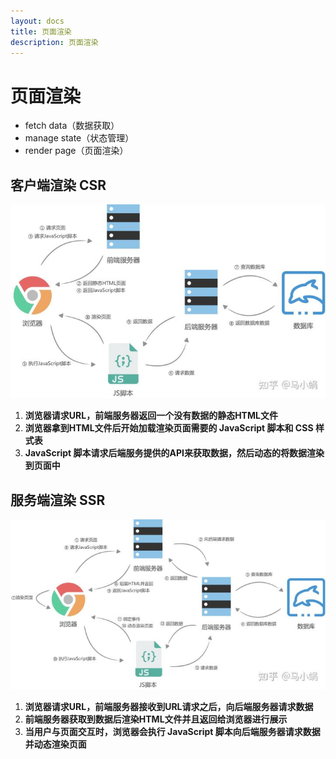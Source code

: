 ```yaml
---
layout: docs
title: 页面渲染
description: 页面渲染
---
```


# 页面渲染

- fetch data（数据获取）
- manage state（状态管理）
- render page（页面渲染）

## 客户端渲染 CSR

![image.png](../img/5.png)

1. **浏览器请求URL，前端服务器返回一个没有数据的静态HTML文件**
1. **浏览器拿到HTML文件后开始加载渲染页面需要的 JavaScript 脚本和 CSS 样式表**
1. **JavaScript 脚本请求后端服务提供的API来获取数据，然后动态的将数据渲染到页面中**

## 服务端渲染 SSR

![image.png](../img/6.png)

1. **浏览器请求URL，前端服务器接收到URL请求之后，向后端服务器请求数据**
1. **前端服务器获取到数据后渲染HTML文件并且返回给浏览器进行展示**
1. **当用户与页面交互时，浏览器会执行 JavaScript 脚本向后端服务器请求数据并动态渲染页面**
